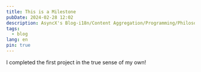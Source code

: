 ```yaml
---
title: This is a Milestone
pubDate: 2024-02-28 12:02
description: AsyncX's Blog-i18n/Content Aggregation/Programming/Philosophy/Hobbies/i18n多语言/内容聚合/编程/哲学/爱好
tags:
  - blog
lang: en
pin: true
---
```

I completed the first project in the true sense of my own!